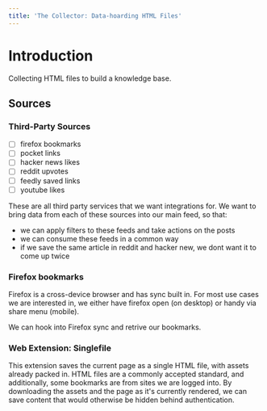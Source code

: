 ```yaml
---
title: 'The Collector: Data-hoarding HTML Files'
---
```


# Introduction

Collecting HTML files to build a knowledge base.

## Sources

### Third-Party Sources

- [ ] firefox bookmarks
- [ ] pocket links
- [ ] hacker news likes
- [ ] reddit upvotes
- [ ] feedly saved links
- [ ] youtube likes

These are all third party services that we want integrations for.
We want to bring data from each of these sources into our main feed, so that:
  - we can apply filters to these feeds and take actions on the posts
  - we can consume these feeds in a common way
  - if we save the same article in reddit and hacker new, we dont want it to come
    up twice

### Firefox bookmarks

Firefox is a cross-device browser and has sync built in.  For most use cases we
are interested in, we either have firefox open (on desktop) or handy via share
menu (mobile).

We can hook into Firefox sync and retrive our bookmarks.

### Web Extension: Singlefile

This extension saves the current page as a single HTML file, with assets already
packed in. HTML files are a commonly accepted standard, and additionally, some
bookmarks are from sites we are logged into.  By downloading the assets and the
page as it's currently rendered, we can save content that would otherwise be
hidden behind authentication.
